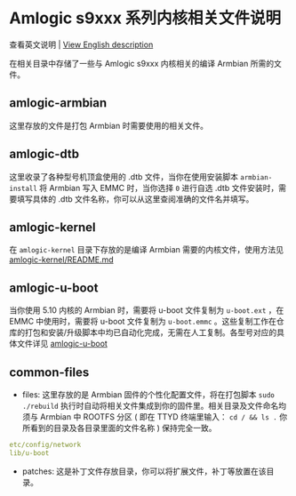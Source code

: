 # Amlogic s9xxx 系列内核相关文件说明

查看英文说明 | [View English description](README.md)

在相关目录中存储了一些与 Amlogic s9xxx 内核相关的编译 Armbian 所需的文件。

## amlogic-armbian

这里存放的文件是打包 Armbian 时需要使用的相关文件。

## amlogic-dtb

这里收录了各种型号机顶盒使用的 .dtb 文件，当你在使用安装脚本 `armbian-install` 将 Armbian 写入 EMMC 时，当你选择 `0` 进行自选 .dtb 文件安装时，需要填写具体的 .dtb 文件名称，你可以从这里查阅准确的文件名并填写。

## amlogic-kernel

在 `amlogic-kernel` 目录下存放的是编译 Armbian 需要的内核文件，使用方法见 [amlogic-kernel/README.md](amlogic-kernel/README.md)

## amlogic-u-boot

当你使用 5.10 内核的 Armbian 时，需要将 u-boot 文件复制为 `u-boot.ext` ，在 EMMC 中使用时，需要将 u-boot 文件复制为 `u-boot.emmc` 。这些复制工作在仓库的打包和安装/升级脚本中均已自动化完成，无需在人工复制。各型号对应的具体文件详见 [amlogic-u-boot](amlogic-u-boot)

## common-files

- files: 这里存放的是 Armbian 固件的个性化配置文件，将在打包脚本 `sudo ./rebuild` 执行时自动将相关文件集成到你的固件里。相关目录及文件命名均须与 Armbian 中 ROOTFS 分区 ( 即在 TTYD 终端里输入： `cd / && ls .` 你所看到的目录及各目录里面的文件名称 ) 保持完全一致。

```yaml
etc/config/network
lib/u-boot
```

- patches: 这是补丁文件存放目录，你可以将扩展文件，补丁等放置在该目录。

